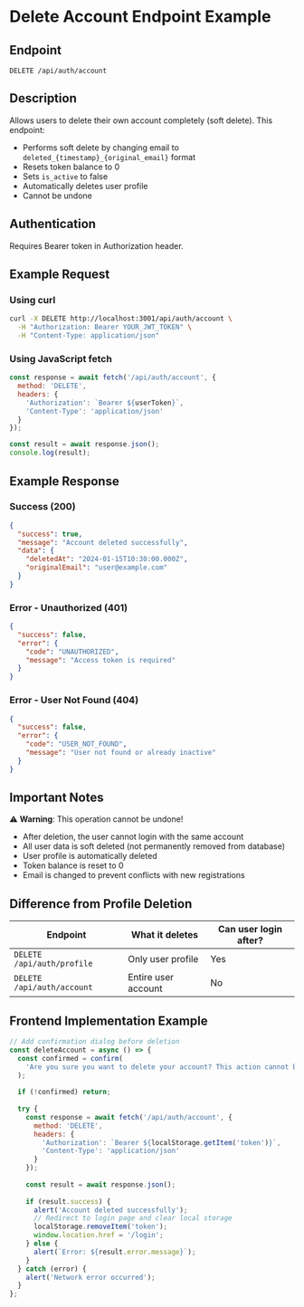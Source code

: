 # Delete Account Endpoint Example

## Endpoint
```
DELETE /api/auth/account
```

## Description
Allows users to delete their own account completely (soft delete). This endpoint:
- Performs soft delete by changing email to `deleted_{timestamp}_{original_email}` format
- Resets token balance to 0
- Sets `is_active` to false
- Automatically deletes user profile
- Cannot be undone

## Authentication
Requires Bearer token in Authorization header.

## Example Request

### Using curl
```bash
curl -X DELETE http://localhost:3001/api/auth/account \
  -H "Authorization: Bearer YOUR_JWT_TOKEN" \
  -H "Content-Type: application/json"
```

### Using JavaScript fetch
```javascript
const response = await fetch('/api/auth/account', {
  method: 'DELETE',
  headers: {
    'Authorization': `Bearer ${userToken}`,
    'Content-Type': 'application/json'
  }
});

const result = await response.json();
console.log(result);
```

## Example Response

### Success (200)
```json
{
  "success": true,
  "message": "Account deleted successfully",
  "data": {
    "deletedAt": "2024-01-15T10:30:00.000Z",
    "originalEmail": "user@example.com"
  }
}
```

### Error - Unauthorized (401)
```json
{
  "success": false,
  "error": {
    "code": "UNAUTHORIZED",
    "message": "Access token is required"
  }
}
```

### Error - User Not Found (404)
```json
{
  "success": false,
  "error": {
    "code": "USER_NOT_FOUND",
    "message": "User not found or already inactive"
  }
}
```

## Important Notes

⚠️ **Warning**: This operation cannot be undone!

- After deletion, the user cannot login with the same account
- All user data is soft deleted (not permanently removed from database)
- User profile is automatically deleted
- Token balance is reset to 0
- Email is changed to prevent conflicts with new registrations

## Difference from Profile Deletion

| Endpoint | What it deletes | Can user login after? |
|----------|----------------|----------------------|
| `DELETE /api/auth/profile` | Only user profile | Yes |
| `DELETE /api/auth/account` | Entire user account | No |

## Frontend Implementation Example

```javascript
// Add confirmation dialog before deletion
const deleteAccount = async () => {
  const confirmed = confirm(
    'Are you sure you want to delete your account? This action cannot be undone.'
  );
  
  if (!confirmed) return;
  
  try {
    const response = await fetch('/api/auth/account', {
      method: 'DELETE',
      headers: {
        'Authorization': `Bearer ${localStorage.getItem('token')}`,
        'Content-Type': 'application/json'
      }
    });
    
    const result = await response.json();
    
    if (result.success) {
      alert('Account deleted successfully');
      // Redirect to login page and clear local storage
      localStorage.removeItem('token');
      window.location.href = '/login';
    } else {
      alert(`Error: ${result.error.message}`);
    }
  } catch (error) {
    alert('Network error occurred');
  }
};
```
